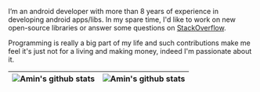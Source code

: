 I’m an android developer with more than 8 years of experience in developing android apps/libs. In my spare time, I'd like to work on new open-source libraries or answer some questions on [StackOverflow](https://stackoverflow.com/users/1631967/aminography). 

Programming is really a big part of my life and such contributions make me feel it's just not for a living and making money, indeed I'm passionate about it.

| ![Amin's github stats](https://github-readme-stats.vercel.app/api?username=aminography&show_icons=true&theme=dracula&title_color=4caf50&icon_color=ffb74d&hide_title=true) | ![Amin's github stats](https://github-readme-stats.vercel.app/api/top-langs/?username=aminography&layout=compact&theme=dracula&title_color=FFFFFF) |
| --- | --- | 

<!--
**aminography/aminography** is a ✨ _special_ ✨ repository because its `README.md` (this file) appears on your GitHub profile.

Here are some ideas to get you started:

- 🔭 I’m currently working on ...
- 🌱 I’m currently learning ...
- 👯 I’m looking to collaborate on ...
- 🤔 I’m looking for help with ...
- 💬 Ask me about ...
- 📫 How to reach me: ...
- 😄 Pronouns: ...
- ⚡ Fun fact: ...
-->
